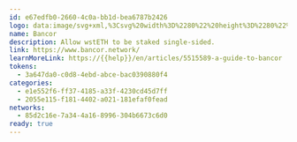 ```yaml
---
id: e67edfb0-2660-4c0a-bb1d-bea6787b2426
logo: data:image/svg+xml,%3Csvg%20width%3D%2280%22%20height%3D%2280%22%20viewBox%3D%220%200%2080%2080%22%20fill%3D%22none%22%20xmlns%3D%22http%3A%2F%2Fwww.w3.org%2F2000%2Fsvg%22%3E%0A%3Cpath%20d%3D%22M39.0945%2016L27.9929%2022.6757L39.0945%2029.354L50.405%2022.6757L39.0945%2016ZM40.9202%2051.646V65L56%2056.1705V42.8139L40.9202%2051.646ZM52.2307%2026.8749V40.2314L40.9177%2046.9097V33.5531L52.2307%2026.8749ZM25%2040.2314L36.3129%2046.9097V33.5531L25%2026.8749V40.2314ZM25%2058.3243L36.3129%2065V51.646L25%2044.9703V58.3217V58.3243Z%22%20fill%3D%22black%22%2F%3E%0A%3Cg%20opacity%3D%220.3%22%20filter%3D%22url(%23filter0_f_69_8628)%22%3E%0A%3Cpath%20d%3D%22M42.0038%2014L30.186%2020.9482L42.0038%2027.8991L54.044%2020.9482L42.0038%2014ZM43.9473%2051.1009V65L60%2055.8101V41.9084L43.9473%2051.1009ZM55.9875%2025.3188V39.2204L43.9447%2046.1713V32.2696L55.9875%2025.3188ZM27%2039.2204L39.0428%2046.1713V32.2696L27%2025.3188V39.2204ZM27%2058.0518L39.0428%2065V51.1009L27%2044.1527V58.0491V58.0518Z%22%20fill%3D%22black%22%2F%3E%0A%3C%2Fg%3E%0A%3Cdefs%3E%0A%3Cfilter%20id%3D%22filter0_f_69_8628%22%20x%3D%2217%22%20y%3D%224%22%20width%3D%2253%22%20height%3D%2271%22%20filterUnits%3D%22userSpaceOnUse%22%20color-interpolation-filters%3D%22sRGB%22%3E%0A%3CfeFlood%20flood-opacity%3D%220%22%20result%3D%22BackgroundImageFix%22%2F%3E%0A%3CfeBlend%20mode%3D%22normal%22%20in%3D%22SourceGraphic%22%20in2%3D%22BackgroundImageFix%22%20result%3D%22shape%22%2F%3E%0A%3CfeGaussianBlur%20stdDeviation%3D%225%22%20result%3D%22effect1_foregroundBlur_69_8628%22%2F%3E%0A%3C%2Ffilter%3E%0A%3C%2Fdefs%3E%0A%3C%2Fsvg%3E%0A
name: Bancor
description: Allow wstETH to be staked single-sided.
link: https://www.bancor.network/
learnMoreLink: https://{{help}}/en/articles/5515589-a-guide-to-bancor
tokens:
  - 3a647da0-c0d8-4ebd-abce-bac0390880f4
categories:
  - e1e552f6-ff37-4185-a33f-4230cd45d7ff
  - 2055e115-f181-4402-a021-181efaf0fead
networks:
  - 85d2c16e-7a34-4a16-8996-304b6673c6d0
ready: true
---
```

